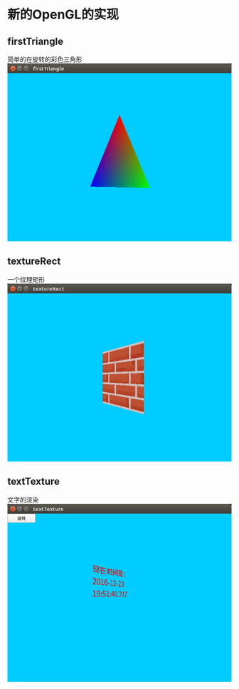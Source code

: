 # 新的OpenGL的实现

## firstTriangle
简单的在旋转的彩色三角形
![image](firstTriangle.png)

## textureRect
一个纹理矩形
![image](textureRect.png)

## textTexture
文字的渲染
![image](textTexture.png)
